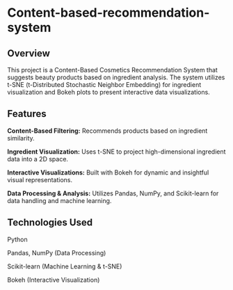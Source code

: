 # Content-based-recommendation-system
## Overview

This project is a Content-Based Cosmetics Recommendation System that suggests beauty products based on ingredient analysis. The system utilizes t-SNE (t-Distributed Stochastic Neighbor Embedding) for ingredient visualization and Bokeh plots to present interactive data visualizations.

## Features

**Content-Based Filtering:** Recommends products based on ingredient similarity.

**Ingredient Visualization:** Uses t-SNE to project high-dimensional ingredient data into a 2D space.

**Interactive Visualizations:** Built with Bokeh for dynamic and insightful visual representations.

**Data Processing & Analysis:** Utilizes Pandas, NumPy, and Scikit-learn for data handling and machine learning.

## Technologies Used

Python

Pandas, NumPy (Data Processing)

Scikit-learn (Machine Learning & t-SNE)

Bokeh (Interactive Visualization)
